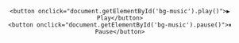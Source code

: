 <!DOCTYPE html>
<html lang="en">
<head>
    <meta charset="UTF-8">
    <meta name="viewport" content="width=device-width, initial-scale=1.0">
    <title>Music Player</title>
    <style>
        body { text-align: center; font-family: Arial, sans-serif; background: transparent; }
        button { font-size: 16px; padding: 8px 12px; margin: 5px; cursor: pointer; border-radius: 5px; border: none; }
        button:hover { background: #ddd; }
    </style>
</head>
<body>
    <audio id="bg-music" loop>
        <source src="https://media1.vocaroo.com/mp3/1f50gBo2UxPV" type="audio/mpeg">
        Your browser does not support the audio element.
    </audio>

    <button onclick="document.getElementById('bg-music').play()">▶ Play</button>
    <button onclick="document.getElementById('bg-music').pause()">⏸ Pause</button>
</body>
</html>
